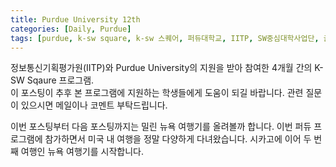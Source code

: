 ```yaml
---
title: Purdue University 12th
categories: [Daily, Purdue]
tags: [purdue, k-sw square, k-sw 스퀘어, 퍼듀대학교, IITP, SW중심대학사업단, 글로벌 교육]
---
```


정보통신기획평가원(IITP)와 Purdue University의 지원을 받아 참여한 4개월 간의 K-SW Sqaure 프로그램.  
이 포스팅이 추후 본 프로그램에 지원하는 학생들에게 도움이 되길 바랍니다. 관련 질문이 있으시면 메일이나 코멘트 부탁드립니다. 

이번 포스팅부터 다음 포스팅까지는 밀린 뉴욕 여행기를 올려볼까 합니다. 이번 퍼듀 프로그램에 참가하면서 미국 내 여행을 정말 다양하게 다녀왔습니다. 시카고에 이어 두 번째 여행인 뉴욕 여행기를 시작합니다. 